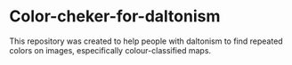 # Color-cheker-for-daltonism
This repository was created to help people with daltonism to find repeated colors on images, especifically colour-classified maps.
